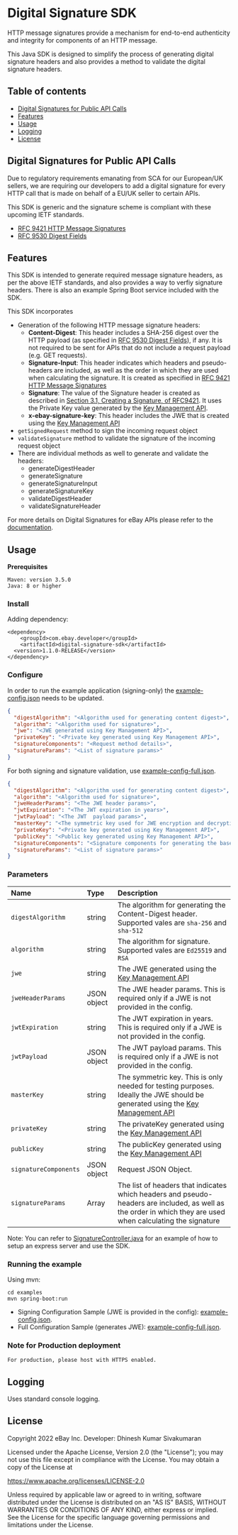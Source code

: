 # Digital Signature SDK

HTTP message signatures provide a mechanism for end-to-end authenticity and integrity for components of an HTTP message.

This Java SDK is designed to simplify the process of generating digital signature headers and also provides a method to validate the digital signature headers.

## Table of contents
  * [Digital Signatures for Public API Calls](#digital-signatures-for-public-api-calls)
  * [Features](#features)
  * [Usage](#usage)
  * [Logging](#logging)
  * [License](#license)

## Digital Signatures for Public API Calls

Due to regulatory requirements emanating from SCA for our European/UK sellers, we are requiring our developers to add a digital signature for every HTTP call that is made on behalf of a EU/UK seller to certain APIs.

This SDK is generic and the signature scheme is compliant with these upcoming IETF standards.

* [RFC 9421 HTTP Message Signatures](https://www.rfc-editor.org/rfc/rfc9421.html)
* [RFC 9530 Digest Fields](https://www.rfc-editor.org/rfc/rfc9530.html)

## Features

This SDK is intended to generate required message signature headers, as per the above IETF standards, and also provides a way to verfiy signature headers. There is also an example Spring Boot service included with the SDK.

This SDK incorporates

* Generation of the following HTTP message signature headers:
  * **Content-Digest**: This header includes a SHA-256 digest over the HTTP payload (as specified in [RFC 9530 Digest Fields](https://www.rfc-editor.org/rfc/rfc9530.html)), if any. It is not required to be sent for APIs that do not include a request payload (e.g. GET requests).
  * **Signature-Input**: This header indicates which headers and pseudo-headers are included, as well as the order in which they are used when calculating the signature. It is created as specified in [RFC 9421 HTTP Message Signatures](https://www.rfc-editor.org/rfc/rfc9421.html)
  * **Signature**: The value of the Signature header is created as described in [Section 3.1, Creating a Signature, of RFC9421](https://www.rfc-editor.org/rfc/rfc9421.html#name-creating-a-signature). It uses the Private Key value generated by the [Key Management API](https://developer.ebay.com/api-docs/developer/key-management/overview.html).
  * **x-ebay-signature-key**: This header includes the JWE that is created using the [Key Management API](https://developer.ebay.com/api-docs/developer/key-management/overview.html)
* `getSignedRequest` method to sign the incoming request object
* `validateSignature` method to validate the signature of the incoming request object
* There are individual methods as well to generate and validate the headers:
  * generateDigestHeader
  * generateSignature
  * generateSignatureInput
  * generateSignatureKey
  * validateDigestHeader
  * validateSignatureHeader

For more details on Digital Signatures for eBay APIs
 please refer to the [documentation](https://developer.ebay.com/develop/guides/digital-signatures-for-apis).

## Usage

**Prerequisites**

```
Maven: version 3.5.0 
Java: 8 or higher
```

### Install

Adding dependency:

```shell
<dependency>
    <groupId>com.ebay.developer</groupId>
    <artifactId>digital-signature-sdk</artifactId>
  <version>1.1.0-RELEASE</version>
</dependency>
```

### Configure

In order to run the example application (signing-only) the [example-config.json](./examples/example-config.json) needs to be updated.

```json
{
  "digestAlgorithm": "<Algorithm used for generating content digest>",
  "algorithm": "<Algorithm used for signature>",
  "jwe": "<JWE generated using Key Management API>",
  "privateKey": "<Private key generated using Key Management API>",
  "signatureComponents": "<Request method details>",
  "signatureParams": "<List of signature params>"
}

```

For both signing and signature validation, use [example-config-full.json](examples/example-config-full.json). 

```json
{
  "digestAlgorithm": "<Algorithm used for generating content digest>",
  "algorithm": "<Algorithm used for signature>",
  "jweHeaderParams": "<The JWE header params>",
  "jwtExpiration": "<The JWT expiration in years>",
  "jwtPayload": "<The JWT  payload params>",
  "masterKey": "<The symmetric key used for JWE encryption and decryption>",
  "privateKey": "<Private key generated using Key Management API>",
  "publicKey": "<Public key generated using Key Management API>",
  "signatureComponents": "<Signature components for generating the base string>",
  "signatureParams": "<List of signature params>"
}

```

### Parameters

| Name | Type | Description |
| :------ | :------ | :------ |
| `digestAlgorithm` | string | The algorithm for generating the Content-Digest header. Supported vales are `sha-256` and `sha-512` |
| `algorithm` | string | The algorithm for signature. Supported vales are `Ed25519` and `RSA` |
| `jwe` | string | The JWE generated using the [Key Management API](https://developer.ebay.com/api-docs/developer/key-management/overview.html)|
| `jweHeaderParams` | JSON object | The JWE header params. This is required only if a JWE is not provided in the config. |
| `jwtExpiration` | string | The JWT expiration in years. This is required only if a JWE is not provided in the config. |
| `jwtPayload` | JSON object | The JWT  payload params. This is required only if a JWE is not provided in the config. |
| `masterKey` | string | The symmetric key. This is only needed for testing purposes. Ideally the JWE should be generated using the [Key Management API](https://developer.ebay.com/api-docs/developer/key-management/overview.html) |
| `privateKey` | string | The privateKey generated using the [Key Management API](https://developer.ebay.com/api-docs/developer/key-management/overview.html)  |
| `publicKey` | string | The publicKey generated using the [Key Management API](https://developer.ebay.com/api-docs/developer/key-management/overview.html)  |
| `signatureComponents` | JSON object | Request JSON Object. |
| `signatureParams` | Array | The list of headers that indicates which headers and pseudo-headers are included, as well as the order in which they are used when calculating the signature|

Note: You can refer to [SignatureController.java](examples/src/main/java/com/example/digitalsignature/SignatureController.java) for an example of how to setup an express server and use the SDK.

### Running the example

Using mvn:

```shell
cd examples
mvn spring-boot:run
```

* Signing Configuration Sample (JWE is provided in the config): [example-config.json](examples/example-config.json).
* Full Configuration Sample (generates JWE): [example-config-full.json](examples/example-config-full.json).

### Note for Production deployment

```
For production, please host with HTTPS enabled.
```

## Logging

Uses standard console logging.

## License

Copyright 2022 eBay Inc.
Developer: Dhinesh Kumar Sivakumaran

Licensed under the Apache License, Version 2.0 (the "License");
you may not use this file except in compliance with the License.
You may obtain a copy of the License at

<https://www.apache.org/licenses/LICENSE-2.0>

Unless required by applicable law or agreed to in writing, software
distributed under the License is distributed on an "AS IS" BASIS,
WITHOUT WARRANTIES OR CONDITIONS OF ANY KIND, either express or implied.
See the License for the specific language governing permissions and
limitations under the License.
